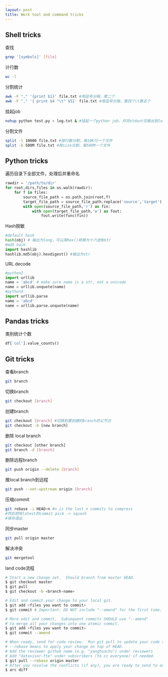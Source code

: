 ```yaml
---
layout: post
title: Work tool and command tricks
---
```


## Shell tricks

查找
```bash
grep '[symbols]' [file]
```
计行数
```bash
wc -l
```
分割统计
```bash
awk -F "," '{print $1}' file.txt #用逗号分隔，第二个
awk -F "," '{ print $4 "\t" $5}' file.txt #用逗号分隔，第四个\t第五个
```

挂起job
```bash
nohup python test.py > log.txt & #挂起一个python job，并将stdout仅输出到log.txt中
```

分割文件
```bash
split -l 10000 file.txt #按行数分割，每10K行一个文件
split -b 500M file.txt #按size分割，每500M一个文件
```

## Python tricks

遍历目录下全部文件，处理后并重命名
```python
rawdir = '/path/to/dir'
for root,dirs,files in os.walk(rawdir):
    for f in files:
        source_file_path = os.path.join(root,f)
        target_file_path = source_file_path.replace('source','target')
        with open(source_file_path,'r') as fin:
            with open(target_file_path,'w') as fout:
                fout.write(func(fin))
```

Hash脱敏
```python
#default hash
hash(obj) # 输出为long，可以用hex()转换为十六进制str
#md5 hash
import hashlib
hashlib.md5(obj).hexdigest() #输出为str
```

URL decode
```python
#python2
import urllib
name = 'abcd' # make sure name is a str, not a unicode
name = urllib.unquote(name)
#python3
import urllib.parse
name = 'abcd'
name = urllib.parse.unquote(name)
```

## Pandas tricks

类别统计个数
```python
df['col'].value_counts()
```

## Git tricks

查看branch
```bash
git branch
```

切换branch
```bash
git checkout [branch]
```

创建branch
```bash
git checkout [branch] #切换到要创建的branch的父节点
git checkout -b [new branch]
```

删除 local branch
```bash
git checkout [other branch]
git branch -d [branch]
```

删除远程branch
```bash
git push origin --delete [branch]
```

推local branch到远程
```bash
git push --set-upstream origin [branch]
```

压缩commit
```bash
git rebase -i HEAD~n #n is the last n commits to compress
#然后把除latest的commit pick -> squash
#保存退出
```

同步master
```bash
git pull origin master
```

解决冲突
```bash
git mergetool
```

land code流程
```bash
# Start a new change set.  Should branch from master HEAD.
$ git checkout master
$ git pull
$ git checkout -b <branch-name>

# Edit and commit your change to your local git.
$ git add <files you want to commit>
$ git commit # Important: DO NOT include "--amend" for the first time.

# More edit and commit.  Subsequent commits SHOULD use "--amend"
# to merge all your changes into one atomic commit.
$ git add <files you want to commit>
$ git commit --amend

# When ready, send for code review.  Run git pull to update your code to HEAD.
# --rebase means to apply your change on top of HEAD.
# Add the reviewer github name (e.g. "yanghuachu") under reviewers
# Add "datavisor-fte" under subscribers (to cc everyone) if needed.
$ git pull --rebase origin master
# After you resolve the conflicts (if any), you are ready to send to our diff server.
$ arc diff
```